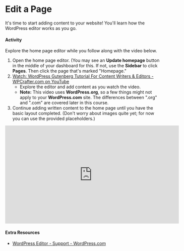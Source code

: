 # Edit a Page
It's time to start adding content to your website! You'll learn how the WordPress editor works as you go.

#### Activity
Explore the home page editor while you follow along with the video below.

1. Open the home page editor. (You may see an **Update homepage** button in the middle of your dashboard for this. If not, use the **Sidebar** to click **Pages**. Then click the page that's marked "Homepage."
1. [Watch: WordPress Gutenberg Tutorial For Content Writers & Editors - WPCrafter.com on YouTube](https://youtu.be/h9yIMQTUk04)
    - Explore the editor and add content as you watch the video.
    - **Note:** This video uses **WordPress.org**, so a few things might not apply to your **WordPress.com** site. The differences between ".org" and ".com" are covered later in this course.
1. Continue adding written content to the home page until you have the basic layout completed. (Don't worry about images quite yet; for now you can use the provided placeholders.)

<iframe width="560" height="315" src="https://www.youtube.com/embed/h9yIMQTUk04" frameborder="0" allow="accelerometer; autoplay; encrypted-media; gyroscope; picture-in-picture" allowfullscreen></iframe>

#### Extra Resources
- [WordPress Editor - Support - WordPress.com](https://en.support.wordpress.com/wordpress-editor/)
